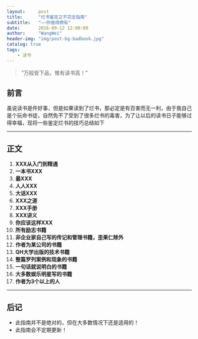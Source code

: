 ```yaml
---
layout:     post
title:      "烂书鉴定之不完全指南"
subtitle:   "——你值得拥有"
date:       2016-09-12 12:00:00
author:     "WangWei"
header-img: "img/post-bg-badbook.jpg"
catalog: true
tags:
    - 读书
---
```


> “万般皆下品，惟有读书高！”


## 前言

虽说读书是件好事，但是如果读到了烂书，那必定是有百害而无一利，由于我自己是个玩命书徒，自然免不了受到了很多烂书的毒害，为了让以后的读书日子能够过得幸福，现将一些鉴定烂书的技巧总结如下

---

## 正文
1. **XXX从入门到精通**
2. **一本书XXX**
3. **最XXX**
4. **人人XXX**
5. **大话XXX**
6. **XXX之道**
7. **XXX手册**
8. **XXX讲义**
9. **你应该这样XXX**
10. **所有励志书籍**
11. **非企业家自己写的传记和管理书籍，歪果仁除外**
12. **作者为某公司的书籍**
13. **QH大学出版的技术书籍**
14. **整篇罗列案例和现象的书籍**
15. **一句话就说明白的书籍**
16. **大多数娱乐明星写的书籍**
17. **作者为3个以上的人**

---

## 后记
- 此指南并不是绝对的，但在大多数情况下还是适用的！
- 此指南会不定期更新！